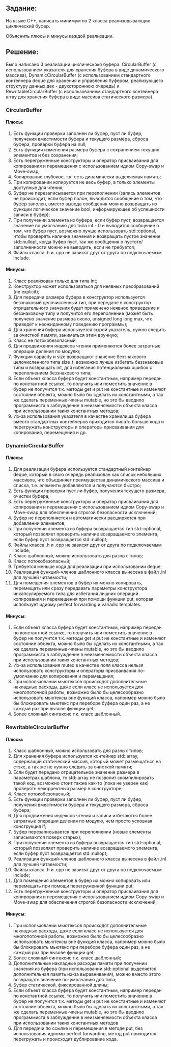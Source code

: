 ## Задание:
На языке С++, написать минимум по 2 класса реализовывающих циклический буфер.

Объяснить плюсы и минусы каждой реализации.

## Решение:
Было написано 3 реализации циклическоко буфера: CircularBuffer
(с использованием указателя для хранения буфера в виде динамического массива),
DynamicCircularBuffer (с использованием стандартного контейнера deque для
хранения и управления буфером, реализующего структуру данных дек -
двухстороннюю очередь) и RewritableCircularBuffer (с использованием
стандартного контейнера array для хранения буфера в виде массива статического
размера).

### CircularBuffer
#### Плюсы:
1) Есть функции проверки заполнен ли буфер, пуст ли буфер, получения
   вместимости буфера и текущего размера, сброса буфера, проверки буфера на
   null;
2) Есть функции изменения размера буфера с сохранением текущих элементов и 
	  без сохранения;
3) Есть перегруженные конструкторы и оператор присваивания для копирования
   и перемещения с использованием идиом Copy-swap и Move-swap;
4) Копирование глубокое, т.к. есть динамически выделяемая память;
5) При копировании копируется не весь буфер, а только элементы доступные для
   чтения;
6) Буфер не перезаписывается при переполнении (запись элементов не
   происходит, если буфер полон, выводится сообщение о том, что буфер
	  заполен, вместо вывода сообщения можно возвращать из функции логическое
   значение bool, информирующее об успешности записи в буфер);
7) При получении элемента из буфера, если буфер пуст, возвращается значение
   по умолчанию для типа int - 0 и выводится сообщение о том, что буфер
   пуст, возможно лучше использовать std::optional<T>, чтобы
   проверять наличие значения и возвращать пустое значение
   std::nullopt, когда буфер пуст, так же сообщения о пустоте/заполненности
   можно не выводить, если не требуется;
8) Файлы класса .h и .cpp не зависят друг от друга по подключаемым include.
#### Минусы:
1) Класс реализован только для типа int;
2) Конструктор может использоваться для неявных преобразований
   (не explicit);
3) Для передачи размера буфера в конструктор используется беззнаковый
   целочисленный тип, при передаче в конструктор отрицательного значения
	  будет применено неявное приведение к беззнаковому типу и получится
   его переполнение (может быть получено значение размера около,
   unsigned long long max, что приведёт к неожиданному поведению программы);
4) Для хранения буфера используется сырой указатель, нужно следить за
   очисткой памяти, заниматься этим вручную;
5) Класс не потокобезопасный;
6) Для продвижения индексов чтения применяются более затратные
   операции деления по модулю;
7) Функции capacity и size возвращают значение беззнакового целочисленного
   типа size_t, возможно лучше избегать беззнаковые типы и возвращать int,
   для избегания потенциальных ошибок с переполнением беззнакового типа;
8) Если объект класса буфера будет константным, например передан по
	  константной ссылке, то получить или поместить значение в буфер не
   получится т.к. методы get и put не константные и изменяют состояние
   объекта, можно было бы сделать их константными, а так же сделать
   переменные-члены mutable, но это бы вводило программиста в заблуждение
   в неизменяемости объекта класса при использовании таких константных
   методов;
9) Из-за использования указателя в качестве хранилища буфера вместо
   стандартных контейнеров приходится писать больше кода и перегружать
   конструкторы и операторы присваивания для копирования, перемещения
   и др.

### DynamicCircularBuffer
#### Плюсы: 
1) Для реализации буфера используется стандартный контейнер deque, который
   в свою очередь реализован как список небольших массивов, что объединяет
   преимущества динамического массива и списка, т.е. элементы добавляются и
   получаются быстро;
2) Есть функции проверки пуст ли буфер, получения текущего размера, очистки
   буфера;
3) Есть перегруженные конструкторы и оператор присваивания для копирования
   и перемещения с использованием идиом Copy-swap и Move-swap для 
   обеспечения строгой безопасности исключений;
4) Буфер не переполняется и автоматически расширяется при добавлении
   элементов;
5) При получении элемента из буфера возвращается тип std::optional<T>, 
   который позволяет проверить наличие возвращаемого элемента, если 
   буфер пуст возвращается std::nullopt;
6) Файлы класса .h и .cpp не зависят друг от друга по подключаемым include;
7) Класс шаблонный, можно использовать для разных типов;
8) Класс потокобезопасный;
9) Требуется меньше кода для реализации при использовании deque;
10) Реализация функций-членов шаблонного класса вынесена в файл .inl для
   лучшей читаемости;
12) Для помещения элементов в буфер их можно копировать, перемещать
   или сразу передавать параметры конструктора инкапсулируемого типа для
   избегания лишних операций копирования и перемещения при помощи
   функции put, которая использует идиому perfect forwarding и variadic
   templates.
#### Минусы:
1) Если объект класса буфера будет константным, например передан по
	  константной ссылке, то получить или поместить значение в буфер не
   получится т.к. методы get и put не константные и изменяют состояние
   объекта, можно было бы сделать их константными, а так же сделать
   переменные-члены mutable, но это бы вводило программиста в заблуждение
   в неизменяемости объекта класса при использовании таких константных
   методов;
2) Из-за использования mutex в качестве поля класса нельзя использовать
   конструкторы и операторы присваивания по-умолчанию для копирования и
   перемещения;
3) При использовании мьютексов происходят дополнительные накладные
   расходы, даже если класс не используется для многопоточной работы,
   возможно было бы целесообразно использовать мьютексы вне функций
   класса, например можно было бы блокировать мьютекс при переборе 
   буфера один раз, а не каждый раз при вызове функции get;
4) Более сложный синтаксис т.к. класс шаблонный.

### RewritableCircularBuffer
#### Плюсы: 
1) Класс шаблонный, можно использовать для разных типов;
3) Для хранения буфера используется контейнер std::array, содержащий 
   статический массив, который  может размещаться на стэке, а так же не
   нужно следить за очисткой памяти;
4) Если будет передано отрицательное значение размера в параметрах шаблона,
	  то std::array не позволит скомпилировать такой код, возможно стоит также
   как-то (пока не уверен как) проверять некорректный размер в конструкторе;
5) Класс потокобезопасный;
6) Есть функции проверки заполнен ли буфер, пуст ли буфер,
	  получения вместимости буфера и текущего размера, сброса буфера;
7) Для продвижения индексов чтения и записи избегаются более затратные
   операции деления по модулю, чем просто условная конструкция if;
8) Буфер перезаписывается при переполнении (новые элементы записываются
   поверх старых);
9) При получении элемента из буфера возвращается тип std::optional<T>, 
   который позволяет проверить наличие возвращаемого элемента, если 
   буфер пуст возвращается std::nullopt;
10) Реализация функций-членов шаблонного класса вынесена в файл .inl для
   лучшей читаемости;
11) Файлы класса .h и .cpp не зависят друг от друга по подключаемым include;
12) Для помещения элементов в буфер их можно копировать или перемещать
   при помощи перегруженной функции put;
13) Есть перегруженные конструкторы и оператор присваивания для копирования
   и перемещения с использованием идиом Copy-swap и Move-swap для 
   обеспечения строгой безопасности исключений;
#### Минусы:
1) При использовании мьютексов происходят дополнительные накладные
   расходы, даже если класс не используется для многопоточной работы,
   возможно было бы целесообразно использовать мьютексы вне функций
   класса, например можно было бы блокировать мьютекс при переборе 
   буфера один раз, а не каждый раз при вызове функции get;
2) Более сложный синтаксис т.к. класс шаблонный;
3) Дополнительные накладные расходы памяти при получении значения из буфера
   (при использовании std::optional<T> выделяется дополнительная память
   из-за выравнивания), можно вместо этого возвращать значение по-умолчанию
   для типа;
4) Буфер статической, фиксированной длины;
5) Если объект класса буфера будет константным, например передан по
	  константной ссылке, то получить или поместить значение в буфер не
   получится т.к. методы get и put не константные и изменяют состояние
   объекта, можно было бы сделать их константными, а так же сделать
   переменные-члены mutable, но это бы вводило программиста в заблуждение
   в неизменяемости объекта класса при использовании таких константных
   методов
6) Для передачи по ссылке и перемещения в методе put, без использования
   идиомы perfect forwarding, метод put приходится перегружать и происходит
   дублирование кода.